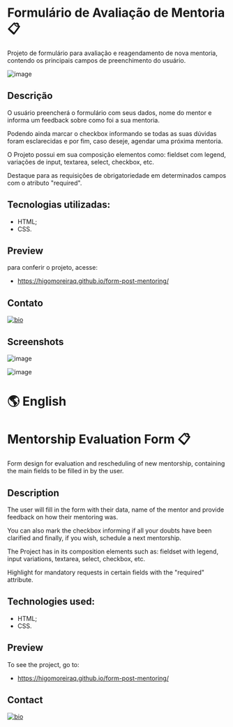 # Formulário de Avaliação de Mentoria 📋

Projeto de formulário para avaliação e reagendamento de nova mentoria, contendo os principais campos de preenchimento do usuário.

![image](https://user-images.githubusercontent.com/107502907/191766760-597366ae-ff1f-41a2-bf6c-e5224159d1e7.png)

## Descrição

O usuário preencherá o formulário com seus dados, nome do mentor e informa um feedback sobre como foi a sua mentoria.

Podendo ainda marcar o checkbox informando se todas as suas dúvidas foram esclarecidas e por fim,
caso deseje, agendar uma próxima mentoria.

O Projeto possui em sua composição elementos como: fieldset com legend, variações de input, textarea, select, checkbox, etc.

Destaque para as requisições de obrigatoriedade em determinados campos com o atributo "required".

## Tecnologias utilizadas:

- HTML;
- CSS.

## Preview

para conferir o projeto, acesse:

- https://higomoreiraq.github.io/form-post-mentoring/

## Contato

[![bio](https://img.shields.io/badge/bio_higomoreiraq-F67669?style=for-the-badge&logo=ko-fi&logoColor=white)](https://higomoreiraq.github.io/Bio-Higo-Moreira/)

## Screenshots

![image](https://user-images.githubusercontent.com/107502907/191767100-20c91024-d2ee-4187-a776-f0106d819c0d.png)

![image](https://user-images.githubusercontent.com/107502907/191766929-fdc0b5fe-e2de-48f0-8fdb-eaf0316c9a1f.png)

#
# 🌎 English

# Mentorship Evaluation Form 📋

Form design for evaluation and rescheduling of new mentorship, containing the main fields to be filled in by the user.

## Description

The user will fill in the form with their data, name of the mentor and provide feedback on how their mentoring was.

You can also mark the checkbox informing if all your doubts have been clarified and finally,
if you wish, schedule a next mentorship.

The Project has in its composition elements such as: fieldset with legend, input variations, textarea, select, checkbox, etc.

Highlight for mandatory requests in certain fields with the "required" attribute.

## Technologies used:

- HTML;
- CSS.

## Preview

To see the project, go to:

- https://higomoreiraq.github.io/form-post-mentoring/

## Contact

[![bio](https://img.shields.io/badge/bio_higomoreiraq-F67669?style=for-the-badge&logo=ko-fi&logoColor=white)](https://higomoreiraq.github.io/Bio-Higo-Moreira/)
